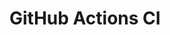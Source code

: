 # GitHub Actions CI






















































































































































































































































































































































































































































































































































































































































































































































































































































































































































































































































































































































































































































































































































































































































































































































































































































































































